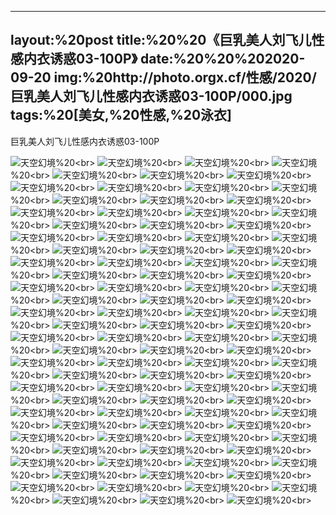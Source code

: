 ﻿---
layout:%20post
title:%20%20《巨乳美人刘飞儿性感内衣诱惑03-100P》
date:%20%20%202020-09-20
img:%20http://photo.orgx.cf/性感/2020/巨乳美人刘飞儿性感内衣诱惑03-100P/000.jpg
tags:%20[美女,%20性感,%20泳衣]
---

巨乳美人刘飞儿性感内衣诱惑03-100P



![天空幻境](http://photo.orgx.cf/性感/2020/巨乳美人刘飞儿性感内衣诱惑03-100P/001.jpg%20''天空幻境'')%20<br>
![天空幻境](http://photo.orgx.cf/性感/2020/巨乳美人刘飞儿性感内衣诱惑03-100P/002.jpg%20''天空幻境'')%20<br>
![天空幻境](http://photo.orgx.cf/性感/2020/巨乳美人刘飞儿性感内衣诱惑03-100P/003.jpg%20''天空幻境'')%20<br>
![天空幻境](http://photo.orgx.cf/性感/2020/巨乳美人刘飞儿性感内衣诱惑03-100P/004.jpg%20''天空幻境'')%20<br>
![天空幻境](http://photo.orgx.cf/性感/2020/巨乳美人刘飞儿性感内衣诱惑03-100P/005.jpg%20''天空幻境'')%20<br>
![天空幻境](http://photo.orgx.cf/性感/2020/巨乳美人刘飞儿性感内衣诱惑03-100P/006.jpg%20''天空幻境'')%20<br>
![天空幻境](http://photo.orgx.cf/性感/2020/巨乳美人刘飞儿性感内衣诱惑03-100P/007.jpg%20''天空幻境'')%20<br>
![天空幻境](http://photo.orgx.cf/性感/2020/巨乳美人刘飞儿性感内衣诱惑03-100P/008.jpg%20''天空幻境'')%20<br>
![天空幻境](http://photo.orgx.cf/性感/2020/巨乳美人刘飞儿性感内衣诱惑03-100P/009.jpg%20''天空幻境'')%20<br>
![天空幻境](http://photo.orgx.cf/性感/2020/巨乳美人刘飞儿性感内衣诱惑03-100P/010.jpg%20''天空幻境'')%20<br>
![天空幻境](http://photo.orgx.cf/性感/2020/巨乳美人刘飞儿性感内衣诱惑03-100P/011.jpg%20''天空幻境'')%20<br>
![天空幻境](http://photo.orgx.cf/性感/2020/巨乳美人刘飞儿性感内衣诱惑03-100P/012.jpg%20''天空幻境'')%20<br>
![天空幻境](http://photo.orgx.cf/性感/2020/巨乳美人刘飞儿性感内衣诱惑03-100P/013.jpg%20''天空幻境'')%20<br>
![天空幻境](http://photo.orgx.cf/性感/2020/巨乳美人刘飞儿性感内衣诱惑03-100P/014.jpg%20''天空幻境'')%20<br>
![天空幻境](http://photo.orgx.cf/性感/2020/巨乳美人刘飞儿性感内衣诱惑03-100P/015.jpg%20''天空幻境'')%20<br>
![天空幻境](http://photo.orgx.cf/性感/2020/巨乳美人刘飞儿性感内衣诱惑03-100P/016.jpg%20''天空幻境'')%20<br>
![天空幻境](http://photo.orgx.cf/性感/2020/巨乳美人刘飞儿性感内衣诱惑03-100P/017.jpg%20''天空幻境'')%20<br>
![天空幻境](http://photo.orgx.cf/性感/2020/巨乳美人刘飞儿性感内衣诱惑03-100P/018.jpg%20''天空幻境'')%20<br>
![天空幻境](http://photo.orgx.cf/性感/2020/巨乳美人刘飞儿性感内衣诱惑03-100P/019.jpg%20''天空幻境'')%20<br>
![天空幻境](http://photo.orgx.cf/性感/2020/巨乳美人刘飞儿性感内衣诱惑03-100P/020.jpg%20''天空幻境'')%20<br>
![天空幻境](http://photo.orgx.cf/性感/2020/巨乳美人刘飞儿性感内衣诱惑03-100P/021.jpg%20''天空幻境'')%20<br>
![天空幻境](http://photo.orgx.cf/性感/2020/巨乳美人刘飞儿性感内衣诱惑03-100P/022.jpg%20''天空幻境'')%20<br>
![天空幻境](http://photo.orgx.cf/性感/2020/巨乳美人刘飞儿性感内衣诱惑03-100P/023.jpg%20''天空幻境'')%20<br>
![天空幻境](http://photo.orgx.cf/性感/2020/巨乳美人刘飞儿性感内衣诱惑03-100P/024.jpg%20''天空幻境'')%20<br>
![天空幻境](http://photo.orgx.cf/性感/2020/巨乳美人刘飞儿性感内衣诱惑03-100P/025.jpg%20''天空幻境'')%20<br>
![天空幻境](http://photo.orgx.cf/性感/2020/巨乳美人刘飞儿性感内衣诱惑03-100P/026.jpg%20''天空幻境'')%20<br>
![天空幻境](http://photo.orgx.cf/性感/2020/巨乳美人刘飞儿性感内衣诱惑03-100P/027.jpg%20''天空幻境'')%20<br>
![天空幻境](http://photo.orgx.cf/性感/2020/巨乳美人刘飞儿性感内衣诱惑03-100P/028.jpg%20''天空幻境'')%20<br>
![天空幻境](http://photo.orgx.cf/性感/2020/巨乳美人刘飞儿性感内衣诱惑03-100P/029.jpg%20''天空幻境'')%20<br>
![天空幻境](http://photo.orgx.cf/性感/2020/巨乳美人刘飞儿性感内衣诱惑03-100P/030.jpg%20''天空幻境'')%20<br>
![天空幻境](http://photo.orgx.cf/性感/2020/巨乳美人刘飞儿性感内衣诱惑03-100P/031.jpg%20''天空幻境'')%20<br>
![天空幻境](http://photo.orgx.cf/性感/2020/巨乳美人刘飞儿性感内衣诱惑03-100P/032.jpg%20''天空幻境'')%20<br>
![天空幻境](http://photo.orgx.cf/性感/2020/巨乳美人刘飞儿性感内衣诱惑03-100P/033.jpg%20''天空幻境'')%20<br>
![天空幻境](http://photo.orgx.cf/性感/2020/巨乳美人刘飞儿性感内衣诱惑03-100P/034.jpg%20''天空幻境'')%20<br>
![天空幻境](http://photo.orgx.cf/性感/2020/巨乳美人刘飞儿性感内衣诱惑03-100P/035.jpg%20''天空幻境'')%20<br>
![天空幻境](http://photo.orgx.cf/性感/2020/巨乳美人刘飞儿性感内衣诱惑03-100P/036.jpg%20''天空幻境'')%20<br>
![天空幻境](http://photo.orgx.cf/性感/2020/巨乳美人刘飞儿性感内衣诱惑03-100P/037.jpg%20''天空幻境'')%20<br>
![天空幻境](http://photo.orgx.cf/性感/2020/巨乳美人刘飞儿性感内衣诱惑03-100P/038.jpg%20''天空幻境'')%20<br>
![天空幻境](http://photo.orgx.cf/性感/2020/巨乳美人刘飞儿性感内衣诱惑03-100P/039.jpg%20''天空幻境'')%20<br>
![天空幻境](http://photo.orgx.cf/性感/2020/巨乳美人刘飞儿性感内衣诱惑03-100P/040.jpg%20''天空幻境'')%20<br>
![天空幻境](http://photo.orgx.cf/性感/2020/巨乳美人刘飞儿性感内衣诱惑03-100P/041.jpg%20''天空幻境'')%20<br>
![天空幻境](http://photo.orgx.cf/性感/2020/巨乳美人刘飞儿性感内衣诱惑03-100P/042.jpg%20''天空幻境'')%20<br>
![天空幻境](http://photo.orgx.cf/性感/2020/巨乳美人刘飞儿性感内衣诱惑03-100P/043.jpg%20''天空幻境'')%20<br>
![天空幻境](http://photo.orgx.cf/性感/2020/巨乳美人刘飞儿性感内衣诱惑03-100P/044.jpg%20''天空幻境'')%20<br>
![天空幻境](http://photo.orgx.cf/性感/2020/巨乳美人刘飞儿性感内衣诱惑03-100P/045.jpg%20''天空幻境'')%20<br>
![天空幻境](http://photo.orgx.cf/性感/2020/巨乳美人刘飞儿性感内衣诱惑03-100P/046.jpg%20''天空幻境'')%20<br>
![天空幻境](http://photo.orgx.cf/性感/2020/巨乳美人刘飞儿性感内衣诱惑03-100P/047.jpg%20''天空幻境'')%20<br>
![天空幻境](http://photo.orgx.cf/性感/2020/巨乳美人刘飞儿性感内衣诱惑03-100P/048.jpg%20''天空幻境'')%20<br>
![天空幻境](http://photo.orgx.cf/性感/2020/巨乳美人刘飞儿性感内衣诱惑03-100P/049.jpg%20''天空幻境'')%20<br>
![天空幻境](http://photo.orgx.cf/性感/2020/巨乳美人刘飞儿性感内衣诱惑03-100P/050.jpg%20''天空幻境'')%20<br>
![天空幻境](http://photo.orgx.cf/性感/2020/巨乳美人刘飞儿性感内衣诱惑03-100P/051.jpg%20''天空幻境'')%20<br>
![天空幻境](http://photo.orgx.cf/性感/2020/巨乳美人刘飞儿性感内衣诱惑03-100P/052.jpg%20''天空幻境'')%20<br>
![天空幻境](http://photo.orgx.cf/性感/2020/巨乳美人刘飞儿性感内衣诱惑03-100P/053.jpg%20''天空幻境'')%20<br>
![天空幻境](http://photo.orgx.cf/性感/2020/巨乳美人刘飞儿性感内衣诱惑03-100P/054.jpg%20''天空幻境'')%20<br>
![天空幻境](http://photo.orgx.cf/性感/2020/巨乳美人刘飞儿性感内衣诱惑03-100P/055.jpg%20''天空幻境'')%20<br>
![天空幻境](http://photo.orgx.cf/性感/2020/巨乳美人刘飞儿性感内衣诱惑03-100P/056.jpg%20''天空幻境'')%20<br>
![天空幻境](http://photo.orgx.cf/性感/2020/巨乳美人刘飞儿性感内衣诱惑03-100P/057.jpg%20''天空幻境'')%20<br>
![天空幻境](http://photo.orgx.cf/性感/2020/巨乳美人刘飞儿性感内衣诱惑03-100P/058.jpg%20''天空幻境'')%20<br>
![天空幻境](http://photo.orgx.cf/性感/2020/巨乳美人刘飞儿性感内衣诱惑03-100P/059.jpg%20''天空幻境'')%20<br>
![天空幻境](http://photo.orgx.cf/性感/2020/巨乳美人刘飞儿性感内衣诱惑03-100P/060.jpg%20''天空幻境'')%20<br>
![天空幻境](http://photo.orgx.cf/性感/2020/巨乳美人刘飞儿性感内衣诱惑03-100P/061.jpg%20''天空幻境'')%20<br>
![天空幻境](http://photo.orgx.cf/性感/2020/巨乳美人刘飞儿性感内衣诱惑03-100P/062.jpg%20''天空幻境'')%20<br>
![天空幻境](http://photo.orgx.cf/性感/2020/巨乳美人刘飞儿性感内衣诱惑03-100P/063.jpg%20''天空幻境'')%20<br>
![天空幻境](http://photo.orgx.cf/性感/2020/巨乳美人刘飞儿性感内衣诱惑03-100P/064.jpg%20''天空幻境'')%20<br>
![天空幻境](http://photo.orgx.cf/性感/2020/巨乳美人刘飞儿性感内衣诱惑03-100P/065.jpg%20''天空幻境'')%20<br>
![天空幻境](http://photo.orgx.cf/性感/2020/巨乳美人刘飞儿性感内衣诱惑03-100P/066.jpg%20''天空幻境'')%20<br>
![天空幻境](http://photo.orgx.cf/性感/2020/巨乳美人刘飞儿性感内衣诱惑03-100P/067.jpg%20''天空幻境'')%20<br>
![天空幻境](http://photo.orgx.cf/性感/2020/巨乳美人刘飞儿性感内衣诱惑03-100P/068.jpg%20''天空幻境'')%20<br>
![天空幻境](http://photo.orgx.cf/性感/2020/巨乳美人刘飞儿性感内衣诱惑03-100P/069.jpg%20''天空幻境'')%20<br>
![天空幻境](http://photo.orgx.cf/性感/2020/巨乳美人刘飞儿性感内衣诱惑03-100P/070.jpg%20''天空幻境'')%20<br>
![天空幻境](http://photo.orgx.cf/性感/2020/巨乳美人刘飞儿性感内衣诱惑03-100P/071.jpg%20''天空幻境'')%20<br>
![天空幻境](http://photo.orgx.cf/性感/2020/巨乳美人刘飞儿性感内衣诱惑03-100P/072.jpg%20''天空幻境'')%20<br>
![天空幻境](http://photo.orgx.cf/性感/2020/巨乳美人刘飞儿性感内衣诱惑03-100P/073.jpg%20''天空幻境'')%20<br>
![天空幻境](http://photo.orgx.cf/性感/2020/巨乳美人刘飞儿性感内衣诱惑03-100P/074.jpg%20''天空幻境'')%20<br>
![天空幻境](http://photo.orgx.cf/性感/2020/巨乳美人刘飞儿性感内衣诱惑03-100P/075.jpg%20''天空幻境'')%20<br>
![天空幻境](http://photo.orgx.cf/性感/2020/巨乳美人刘飞儿性感内衣诱惑03-100P/076.jpg%20''天空幻境'')%20<br>
![天空幻境](http://photo.orgx.cf/性感/2020/巨乳美人刘飞儿性感内衣诱惑03-100P/077.jpg%20''天空幻境'')%20<br>
![天空幻境](http://photo.orgx.cf/性感/2020/巨乳美人刘飞儿性感内衣诱惑03-100P/078.jpg%20''天空幻境'')%20<br>
![天空幻境](http://photo.orgx.cf/性感/2020/巨乳美人刘飞儿性感内衣诱惑03-100P/079.jpg%20''天空幻境'')%20<br>
![天空幻境](http://photo.orgx.cf/性感/2020/巨乳美人刘飞儿性感内衣诱惑03-100P/080.jpg%20''天空幻境'')%20<br>
![天空幻境](http://photo.orgx.cf/性感/2020/巨乳美人刘飞儿性感内衣诱惑03-100P/081.jpg%20''天空幻境'')%20<br>
![天空幻境](http://photo.orgx.cf/性感/2020/巨乳美人刘飞儿性感内衣诱惑03-100P/082.jpg%20''天空幻境'')%20<br>
![天空幻境](http://photo.orgx.cf/性感/2020/巨乳美人刘飞儿性感内衣诱惑03-100P/083.jpg%20''天空幻境'')%20<br>
![天空幻境](http://photo.orgx.cf/性感/2020/巨乳美人刘飞儿性感内衣诱惑03-100P/084.jpg%20''天空幻境'')%20<br>
![天空幻境](http://photo.orgx.cf/性感/2020/巨乳美人刘飞儿性感内衣诱惑03-100P/085.jpg%20''天空幻境'')%20<br>
![天空幻境](http://photo.orgx.cf/性感/2020/巨乳美人刘飞儿性感内衣诱惑03-100P/086.jpg%20''天空幻境'')%20<br>
![天空幻境](http://photo.orgx.cf/性感/2020/巨乳美人刘飞儿性感内衣诱惑03-100P/087.jpg%20''天空幻境'')%20<br>
![天空幻境](http://photo.orgx.cf/性感/2020/巨乳美人刘飞儿性感内衣诱惑03-100P/088.jpg%20''天空幻境'')%20<br>
![天空幻境](http://photo.orgx.cf/性感/2020/巨乳美人刘飞儿性感内衣诱惑03-100P/089.jpg%20''天空幻境'')%20<br>
![天空幻境](http://photo.orgx.cf/性感/2020/巨乳美人刘飞儿性感内衣诱惑03-100P/090.jpg%20''天空幻境'')%20<br>
![天空幻境](http://photo.orgx.cf/性感/2020/巨乳美人刘飞儿性感内衣诱惑03-100P/091.jpg%20''天空幻境'')%20<br>
![天空幻境](http://photo.orgx.cf/性感/2020/巨乳美人刘飞儿性感内衣诱惑03-100P/092.jpg%20''天空幻境'')%20<br>
![天空幻境](http://photo.orgx.cf/性感/2020/巨乳美人刘飞儿性感内衣诱惑03-100P/093.jpg%20''天空幻境'')%20<br>
![天空幻境](http://photo.orgx.cf/性感/2020/巨乳美人刘飞儿性感内衣诱惑03-100P/094.jpg%20''天空幻境'')%20<br>
![天空幻境](http://photo.orgx.cf/性感/2020/巨乳美人刘飞儿性感内衣诱惑03-100P/095.jpg%20''天空幻境'')%20<br>
![天空幻境](http://photo.orgx.cf/性感/2020/巨乳美人刘飞儿性感内衣诱惑03-100P/096.jpg%20''天空幻境'')%20<br>
![天空幻境](http://photo.orgx.cf/性感/2020/巨乳美人刘飞儿性感内衣诱惑03-100P/097.jpg%20''天空幻境'')%20<br>
![天空幻境](http://photo.orgx.cf/性感/2020/巨乳美人刘飞儿性感内衣诱惑03-100P/098.jpg%20''天空幻境'')%20<br>
